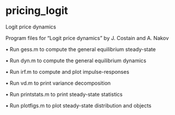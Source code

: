 # pricing_logit
Logit price dynamics

Program files for “Logit price dynamics” by J. Costain and A. Nakov

•	Run gess.m to compute the general equilibrium steady-state

•	Run dyn.m to compute the general equilibrium dynamics

•	Run irf.m to compute and plot impulse-responses

•	Run vd.m to print variance decomposition

•	Run printstats.m to print steady-state statistics

•	Run plotfigs.m to plot steady-state distribution and objects
